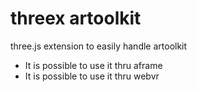 # threex artoolkit
three.js extension to easily handle artoolkit

- It is possible to use it thru aframe
- It is possible to use it thru webvr
